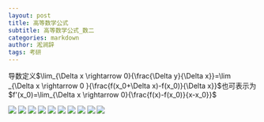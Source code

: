 ```yaml
---
layout: post
title: 高等数学公式
subtitle: 高等数学公式_数二
categories: markdown
author: 淞涧辞
tags: 考研
---
```


导数定义$\lim_{\Delta x \rightarrow 0}{\frac{\Delta y}{\Delta x}}=\lim _{\Delta x  \rightarrow 0 }{\frac{f(x_0+\Delta  x)-f(x_0)}{\Delta x}}$也可表示为$f'(x_0)=\lim_{\Delta x  \rightarrow 0}{\frac{f(x)-f(x_0)}{x-x_0}}$

![](/assets/folder/0.png)
![](/assets/folder/1.png)
![](/assets/folder/2.png)
![](/assets/folder/3.png)
![](/assets/folder/4.png)
![](/assets/folder/5.png)
![](/assets/folder/6.png)
![](/assets/folder/7.png)
![](/assets/folder/8.png)
![](/assets/folder/9.png)